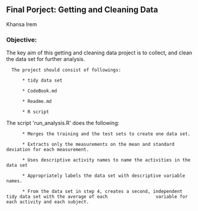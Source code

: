## Final Porject: Getting and Cleaning Data

Khansa Irem

### Objective:

The key aim of this getting and cleaning data project is to collect, and clean the data set for further analysis.

      The project should consist of followings: 

          * tidy data set

          * CodeBook.md

          * Readme.md

          * R script

The script 'run_analysis.R' does the following:

          * Merges the training and the test sets to create one data set.

          * Extracts only the measurements on the mean and standard deviation for each measurement.

          * Uses descriptive activity names to name the activities in the data set

          * Appropriately labels the data set with descriptive variable names.

          * From the data set in step 4, creates a second, independent tidy data set with the average of each                  variable for each activity and each subject.
